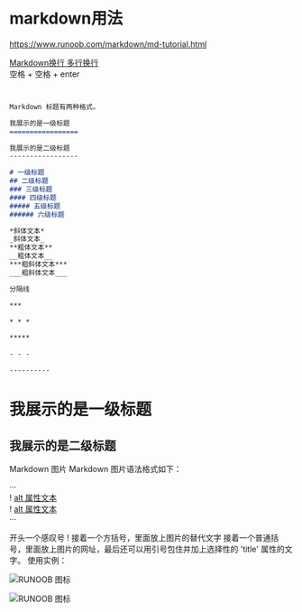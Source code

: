 # markdown用法

<https://www.runoob.com/markdown/md-tutorial.html>

[Markdown换行 多行换行](https://www.jianshu.com/p/763e5b531d8f)  
空格 + 空格 + enter

```markdown


Markdown 标题有两种格式。

我展示的是一级标题
=================

我展示的是二级标题
-----------------

# 一级标题
## 二级标题
### 三级标题
#### 四级标题
##### 五级标题
###### 六级标题

*斜体文本*
_斜体文本_
**粗体文本**
__粗体文本__
***粗斜体文本***
___粗斜体文本___

分隔线

***

* * *

*****

- - -

----------


```

我展示的是一级标题
=================

我展示的是二级标题
-----------------


Markdown 图片
Markdown 图片语法格式如下：

···  
  ! [alt 属性文本](图片地址)  
  ! [alt 属性文本](图片地址 "可选标题")  
···

开头一个感叹号 !
接着一个方括号，里面放上图片的替代文字
接着一个普通括号，里面放上图片的网址，最后还可以用引号包住并加上选择性的 'title' 属性的文字。
使用实例：

![RUNOOB 图标](http://static.runoob.com/images/runoob-logo.png)

![RUNOOB 图标](http://static.runoob.com/images/runoob-logo.png "RUNOOB")
